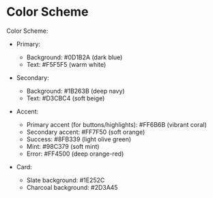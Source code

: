 # Color Scheme

Color Scheme:

- Primary:

  - Background: #0D1B2A (dark blue)
  - Text: #F5F5F5 (warm white)

- Secondary:

  - Background: #1B263B (deep navy)
  - Text: #D3CBC4 (soft beige)

- Accent:

  - Primary accent (for buttons/highlights): #FF6B6B (vibrant coral)
  - Secondary accent: #FF7F50 (soft orange)
  - Success: #8FB339 (light olive green)
  - Mint: #98C379 (soft mint)
  - Error: #FF4500 (deep orange-red)

- Card:

  - Slate background: #1E252C
  - Charcoal background: #2D3A45
